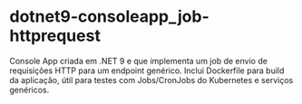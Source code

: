 # dotnet9-consoleapp_job-httprequest
Console App criada em .NET 9 e que implementa um job de envio de requisições HTTP para um endpoint genérico. Inclui Dockerfile para build da aplicação, útil para testes com Jobs/CronJobs do Kubernetes e serviços genéricos.
